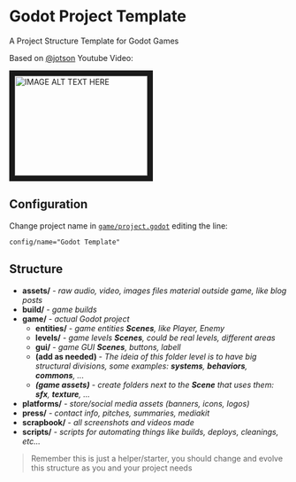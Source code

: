 # Godot Project Template

A Project Structure Template for Godot Games

Based on [@jotson](https://github.com/jotson) Youtube Video:

<a href="http://www.youtube.com/watch?feature=player_embedded&v=EXgyOrjLV1g" target="_blank">
    <img src="http://img.youtube.com/vi/EXgyOrjLV1g/0.jpg" alt="IMAGE ALT TEXT HERE" width="240" height="180" border="10" />
</a>

## Configuration

Change project name in [`game/project.godot`](game/project.godot) editing the line:

```properties
config/name="Godot Template"
```

## Structure

* **assets/** - *raw audio, video, images files material outside game, like blog posts*
* **build/** - *game builds*
* **game/** - *actual Godot project*
  * **entities/** - *game entities **Scenes**, like Player, Enemy*
  * **levels/** - *game levels **Scenes**, could be real levels, different areas*
  * **gui/** - *game GUI **Scenes**, buttons, labell*
  * **(add as needed)** - *The ideia of this folder level is to have big structural divisions, some examples: **systems**, **behaviors**, **commons**, ...*
  * ***(game assets)*** - *create folders next to the **Scene** that uses them: **sfx**, **texture**, ...*
* **platforms/** - *store/social media assets (banners, icons, logos)*
* **press/** - *contact info, pitches, summaries, mediakit*
* **scrapbook/** - *all screenshots and videos made*
* **scripts/** - *scripts for automating things like builds, deploys, cleanings, etc...*

> Remember this is just a helper/starter, you should change and evolve this structure as you and your project needs
